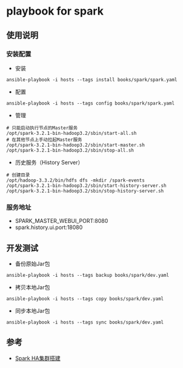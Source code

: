 # playbook for spark

## 使用说明

### 安装配置
- 安装
```
ansible-playbook -i hosts --tags install books/spark/spark.yaml
```
- 配置
```
ansible-playbook -i hosts --tags config books/spark/spark.yaml
```
- 管理
```
# 只能启动执行节点的Master服务
/opt/spark-3.2.1-bin-hadoop3.2/sbin/start-all.sh
# 在其他节点上手动拉起Master服务
/opt/spark-3.2.1-bin-hadoop3.2/sbin/start-master.sh
/opt/spark-3.2.1-bin-hadoop3.2/sbin/stop-all.sh
```
- 历史服务（History Server）
```
# 创建目录
/opt/hadoop-3.3.2/bin/hdfs dfs -mkdir /spark-events
/opt/spark-3.2.1-bin-hadoop3.2/sbin/start-history-server.sh
/opt/spark-3.2.1-bin-hadoop3.2/sbin/stop-history-server.sh
```

### 服务地址
- SPARK_MASTER_WEBUI_PORT:8080
- spark.history.ui.port:18080

## 开发测试
- 备份原始Jar包
```
ansible-playbook -i hosts --tags backup books/spark/dev.yaml
```
- 拷贝本地Jar包
```
ansible-playbook -i hosts --tags copy books/spark/dev.yaml
```
- 同步本地Jar包
```
ansible-playbook -i hosts --tags sync books/spark/dev.yaml
```

## 参考
- [Spark HA集群搭建](https://cloud.tencent.com/developer/article/1336634)
